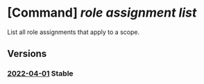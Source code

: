 # [Command] _role assignment list_

List all role assignments that apply to a scope.

## Versions

### [2022-04-01](/Resources/mgmt-plane/L3tzY29wZX0vcHJvdmlkZXJzL21pY3Jvc29mdC5hdXRob3JpemF0aW9uL3JvbGVhc3NpZ25tZW50cw==/2022-04-01.xml) **Stable**

<!-- mgmt-plane /{scope}/providers/microsoft.authorization/roleassignments 2022-04-01 -->
